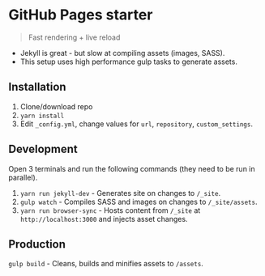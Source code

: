 # GitHub Pages starter
> Fast rendering + live reload

* Jekyll is great - but slow at compiling assets (images, SASS).
* This setup uses high performance gulp tasks to generate assets.

## Installation
1. Clone/download repo
2. `yarn install`
3. Edit `_config.yml`, change values for `url`, `repository`, `custom_settings`.

## Development
Open 3 terminals and run the following commands (they need to be run in parallel).

1. `yarn run jekyll-dev` - Generates site on changes to `/_site`.
2. `gulp watch` - Compiles SASS and images on changes to `/_site/assets`.
3. `yarn run browser-sync` - Hosts content from `/_site` at `http://localhost:3000` and injects asset changes.

## Production
`gulp build` - Cleans, builds and minifies assets to `/assets`.
